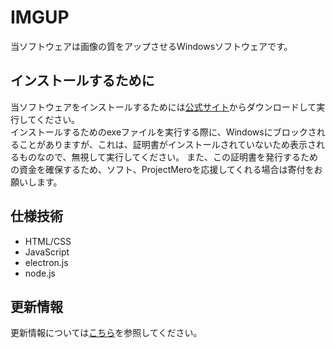 # IMGUP

当ソフトウェアは画像の質をアップさせるWindowsソフトウェアです。

## インストールするために

当ソフトウェアをインストールするためには[公式サイト](https://imgup.merofn.com)からダウンロードして実行してください。</br>
インストールするためのexeファイルを実行する際に、Windowsにブロックされることがありますが、これは、証明書がインストールされていないため表示されるものなので、無視して実行してください。
また、この証明書を発行するための資金を確保するため、ソフト、ProjectMeroを応援してくれる場合は寄付をお願いします。

## 仕様技術
- HTML/CSS
- JavaScript
- electron.js
- node.js

## 更新情報

更新情報については[こちら](./update.md)を参照してください。